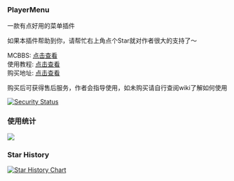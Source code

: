 ### PlayerMenu

一款有点好用的菜单插件  

如果本插件帮助到你，请帮忙右上角点个Star就对作者很大的支持了～

MCBBS: [点击查看](https://www.mcbbs.net/thread-1443667-1-1.html)  
使用教程: [点击查看](https://ricedoc.handyplus.cn/wiki/PlayerMenu/README/)  
购买地址: [点击查看](https://afdian.net/item/1e545a30aacd11edbe4a52540025c377)

购买后可获得售后服务，作者会指导使用，如未购买请自行查阅wiki了解如何使用

[![Security Status](https://www.murphysec.com/platform3/v31/badge/1718461691222163456.svg)](https://www.murphysec.com/console/report/1718461691184414720/1718461691222163456)

### 使用统计

![](https://bstats.org/signatures/bukkit/PlayerMenu.svg)

### Star History

[![Star History Chart](https://api.star-history.com/svg?repos=handy-git/PlayerMenu&type=Date)](https://star-history.com/#handy-git/PlayerMenu&Date)

